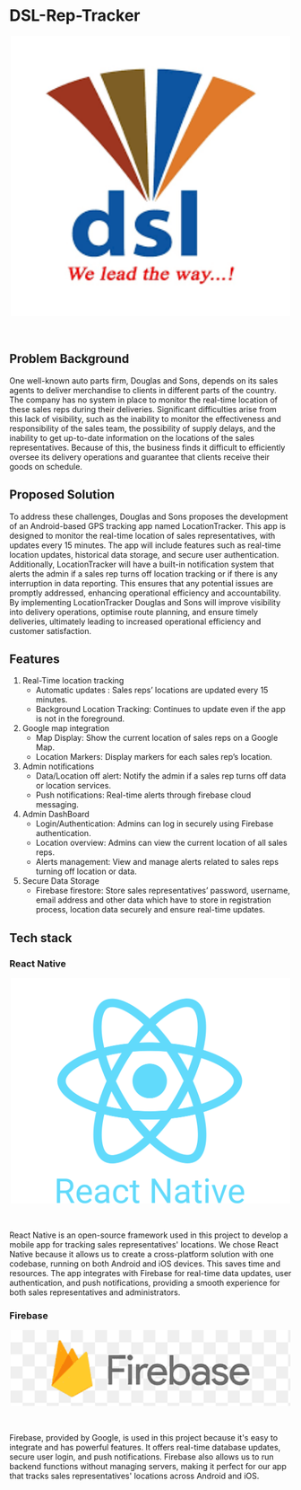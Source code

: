 # DSL-Rep-Tracker
<p align ="center">
     <img src="images/logo.png" width=500  />
</p><br>

## Problem Background
One well-known auto parts firm, Douglas and Sons, depends on its sales agents to deliver merchandise to clients in different parts of the country. The company has no system in place to monitor the real-time location of these sales reps during their deliveries. Significant difficulties arise from this lack of visibility, such as the inability to monitor the effectiveness and responsibility of the sales team, the possibility of supply delays, and the inability to get up-to-date information on the locations of the sales representatives. Because of this, the business finds it difficult to efficiently oversee its delivery operations and guarantee that clients receive their goods on schedule.

## Proposed Solution
To address these challenges, Douglas and Sons proposes the development of an Android-based GPS tracking app named LocationTracker. This app is designed to monitor the real-time location of sales representatives, with updates every 15 minutes. The app will include features such as real-time location updates, historical data storage, and secure user authentication. Additionally, LocationTracker will have a built-in notification system that alerts the admin if a sales rep turns off location tracking or if there is any interruption in data reporting. This ensures that any potential issues are promptly addressed, enhancing operational efficiency and accountability. By implementing LocationTracker Douglas and Sons will improve visibility into delivery operations, optimise route planning, and ensure timely deliveries, ultimately leading to increased operational efficiency and customer satisfaction.

## Features
1. Real-Time location tracking 
    - Automatic updates : Sales reps’ locations are updated every 15 minutes.
    - Background Location Tracking: Continues to update even if the app is not in  the foreground.
2. Google map integration
    - Map Display: Show the current location of sales reps on a Google Map.
    - Location Markers: Display markers for each sales rep’s location.
3. Admin notifications
    - Data/Location off alert: Notify the admin if a sales rep turns off data or location services.
    - Push notifications: Real-time alerts through firebase cloud messaging.
4. Admin DashBoard
    - Login/Authentication: Admins can log in securely using Firebase authentication.
    - Location overview: Admins can view the current location of all sales reps.
    - Alerts management: View and manage alerts related to sales reps turning off location or data.
5. Secure Data Storage
    - Firebase firestore: Store sales representatives’ password, username, email address and other data which have to store in registration process, location data securely and ensure real-time updates.

## Tech stack
### React Native
<p align ="center">
     <img src="images/reactnative.png" width=500  />
</p><br>

React Native is an open-source framework used in this project to develop a mobile app for tracking sales representatives' locations. We chose React Native because it allows us to create a cross-platform solution with one codebase, running on both Android and iOS devices. This saves time and resources. The app integrates with Firebase for real-time data updates, user authentication, and push notifications, providing a smooth experience for both sales representatives and administrators.

### Firebase
<p align ="center">
     <img src="images/firebase.png" width=500  />
</p><br>

Firebase, provided by Google, is used in this project because it's easy to integrate and has powerful features. It offers real-time database updates, secure user login, and push notifications. Firebase also allows us to run backend functions without managing servers, making it perfect for our app that tracks sales representatives' locations across Android and iOS.







